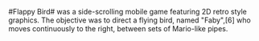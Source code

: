 #Flappy Bird# 
was a side-scrolling mobile game featuring 2D retro style graphics. The objective was to direct a flying bird, named "Faby",[6] who moves continuously to the right, between sets of Mario-like pipes.